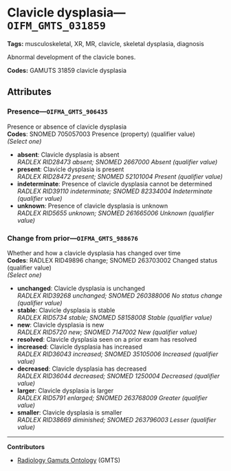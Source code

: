 # Clavicle dysplasia—`OIFM_GMTS_031859`

**Tags:** musculoskeletal, XR, MR, clavicle, skeletal dysplasia, diagnosis

Abnormal development of the clavicle bones.

**Codes:** GAMUTS 31859 clavicle dysplasia

## Attributes

### Presence—`OIFMA_GMTS_906435`

Presence or absence of clavicle dysplasia  
**Codes**: SNOMED 705057003 Presence (property) (qualifier value)  
*(Select one)*

- **absent**: Clavicle dysplasia is absent  
_RADLEX RID28473 absent; SNOMED 2667000 Absent (qualifier value)_
- **present**: Clavicle dysplasia is present  
_RADLEX RID28472 present; SNOMED 52101004 Present (qualifier value)_
- **indeterminate**: Presence of clavicle dysplasia cannot be determined  
_RADLEX RID39110 indeterminate; SNOMED 82334004 Indeterminate (qualifier value)_
- **unknown**: Presence of clavicle dysplasia is unknown  
_RADLEX RID5655 unknown; SNOMED 261665006 Unknown (qualifier value)_

### Change from prior—`OIFMA_GMTS_988676`

Whether and how a clavicle dysplasia has changed over time  
**Codes**: RADLEX RID49896 change; SNOMED 263703002 Changed status (qualifier value)  
*(Select one)*

- **unchanged**: Clavicle dysplasia is unchanged  
_RADLEX RID39268 unchanged; SNOMED 260388006 No status change (qualifier value)_
- **stable**: Clavicle dysplasia is stable  
_RADLEX RID5734 stable; SNOMED 58158008 Stable (qualifier value)_
- **new**: Clavicle dysplasia is new  
_RADLEX RID5720 new; SNOMED 7147002 New (qualifier value)_
- **resolved**: Clavicle dysplasia seen on a prior exam has resolved  
- **increased**: Clavicle dysplasia has increased  
_RADLEX RID36043 increased; SNOMED 35105006 Increased (qualifier value)_
- **decreased**: Clavicle dysplasia has decreased  
_RADLEX RID36044 decreased; SNOMED 1250004 Decreased (qualifier value)_
- **larger**: Clavicle dysplasia is larger  
_RADLEX RID5791 enlarged; SNOMED 263768009 Greater (qualifier value)_
- **smaller**: Clavicle dysplasia is smaller  
_RADLEX RID38669 diminished; SNOMED 263796003 Lesser (qualifier value)_

---

**Contributors**

- [Radiology Gamuts Ontology](https://gamuts.net/) (GMTS)